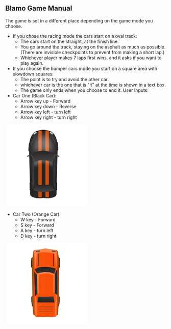 ## Blamo Game Manual

The game is set in a different place depending on the game mode you choose.
* If you chose the racing mode the cars start on a oval track: 
  * The cars start on the straight, at the finish line.
  * You go around the track, staying on the asphalt as much as possible.(There are invisible checkpoints to prevent from making a short lap.)
  * Whichever player makes 7 laps first wins, and it asks if you want to play again.
* If you choose the bumper cars mode you start on a square area with slowdown squares:
  * The point is to try and avoid the other car.
  * whichever car is the one that is "it" at the time is shown in a text box.
  * The game only ends when you choose to end it. 
User Inputs:
 * Car One (Black Car):
   * Arrow key up - Forward
   * Arrow key down - Reverse
   * Arrow key left - turn left
   * Arrow key right - turn right
   
![alt text](https://github.com/FB-18-19-PreAP-CS/mygame-holy-blam-games/blob/master/Black_viper.png)


 * Car Two (Orange Car):
   * W key - Forward
   * S key - Forward
   * A key - turn left
   * D key - turn right

![alt text](https://github.com/FB-18-19-PreAP-CS/mygame-holy-blam-games/blob/master/cool_car.png)

  
